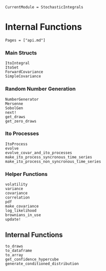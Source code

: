 ```@meta
CurrentModule = StochasticIntegrals
```

# Internal Functions

```@index
Pages = ["api.md"]
```

### Main Structs

```@docs
ItoIntegral
ItoSet
ForwardCovariance
SimpleCovariance
```

### Random Number Generation

```@docs
NumberGenerator
Mersenne
SobolGen
next!
get_draws
get_zero_draws
```

### Ito Processes

```@docs
ItoProcess
evolve
evolve_covar_and_ito_processes
make_ito_process_syncronous_time_series
make_ito_process_non_syncronous_time_series
```

### Helper Functions

```@docs
volatility
variance
covariance
correlation
pdf
make_covariance
log_likelihood
brownians_in_use
update!
```

## Internal Functions

```@docs
to_draws
to_dataframe
to_array
get_confidence_hypercube
generate_conditioned_distribution
```
